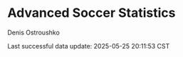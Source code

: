 # Advanced Soccer Statistics
Denis Ostroushko

<!-- gfm -->

Last successful data update: 2025-05-25 20:11:53 CST
